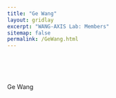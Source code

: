 ```yaml
---
title: "Ge Wang"
layout: gridlay
excerpt: "WANG-AXIS Lab: Members"
sitemap: false
permalink: /GeWang.html
---
```


<br/>
<br/>
<br/>

Ge Wang
